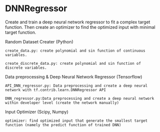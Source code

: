 # DNNRegressor
Create and train a deep neural network regressor to fit a complex target function. Then create an optimizer to find the optimized input with minimal target function.

Random Dataset Creater (Python)

	create_data.py: create polynomial and sin function of continuous variables.

	create_discrete_data.py: create polynomial and sin function of discrete variables.

Data preprocessing & Deep Neural Network Regressor (Tensorflow)

	API_DNN_regressor.py: Data preprocessing and create a deep neural network with tf.contrib.learn.DNNRegressor API

	DNN_regressor.py:Data preprocessing and create a deep neural network within developer level (create the network manually)

Input Optimizer (Scipy, Numpy)

	optimizer: find optimized input that generate the smallest target function (namely the predict function of trained DNN)

